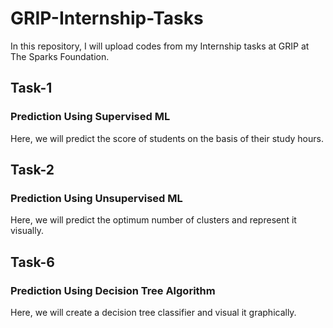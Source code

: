 # GRIP-Internship-Tasks
In this repository, I will upload codes from my Internship tasks at GRIP at The Sparks Foundation.

## Task-1
### Prediction Using Supervised ML
Here, we will predict the score of students on the basis of their study hours.

## Task-2
### Prediction Using Unsupervised ML
Here, we will predict the optimum number of clusters and represent it visually.

## Task-6
### Prediction Using Decision Tree Algorithm
Here, we will create a decision tree classifier and visual it graphically.
